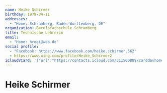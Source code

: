 ```yaml
---
name: Heike Schirmer
birthday: 1979-04-11
addresses:
  - "Home: Schramberg, Baden-Württemberg, DE"
organization: Berufsfachschule Schramberg
title: Technische Lehrerin
email:
  - "Home: hregi@web.de"
social profile:
  - "Facebook: https://www.facebook.com/heike.schirmer.562"
  - https://www.xing.com/profile/Heike_Schirmer2
iCloudVCard: '{"url":"https://contacts.icloud.com/311500889/carddavhome/card/NzI2ODA5NDQtYzVjYS00YmViLWIzMDktOGM3MzhjNWU3M2Nh.vcf","etag":"\"kmfhddea\"","data":"BEGIN:VCARD\r\nVERSION:3.0\r\nFN:\r\nN:Schirmer;Heike;;;\r\nUID:72680944-c5ca-4beb-b309-8c738c5e73ca\r\nBDAY;VALUE=date:1979-04-11\r\nADR;TYPE=HOME:;;;Schramberg;Baden-Württemberg;;DE;\r\nWP1.X-ABLABEL:Work\r\nWP2.X-ABLABEL:Work\r\nitem0.X-ABLABEL:xing\r\nPRODID:ez-vcard 0.9.13-fc\r\nREV:2025-04-03T22:12:07Z\r\nORG:Berufsfachschule Schramberg;\r\nTITLE:Technische Lehrerin\r\nEMAIL;TYPE=HOME:hregi@web.de\r\nPHOTO;VALUE=uri:https://gateway.icloud.com/contacts/311500889/ck/card/09d12\r\n c15fbf2c5ba09a64901ea16b824\r\nX-SOCIALPROFILE;TYPE=facebook;X-USER=heike.schirmer.562;X-USERID=540417209;\r\n X-DISPLAYNAME=Heike Maurer:https://www.facebook.com/heike.schirmer.562\r\nitem0.X-SOCIALPROFILE;X-USER=Heike_Schirmer2:https://www.xing.com/profile/H\r\n eike_Schirmer2\r\nEND:VCARD"}'
---
```

# Heike Schirmer